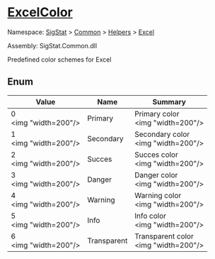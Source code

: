 # [ExcelColor](./ExcelColor.md)
Namespace: [SigStat]() > [Common](./../../README.md) > [Helpers](./../README.md) > [Excel](./README.md)

Assembly: SigStat.Common.dll


Predefined color schemes for Excel

##	Enum

| Value | Name | Summary | 
| --- | --- | --- | 
| 0<div style="pointer-events: none; cursor: default;"><img "width=200"/></div>| Primary| Primary color<div style="pointer-events: none; cursor: default;"><img "width=200"/></div>| <br>
| 1<div style="pointer-events: none; cursor: default;"><img "width=200"/></div>| Secondary| Secondary color<div style="pointer-events: none; cursor: default;"><img "width=200"/></div>| <br>
| 2<div style="pointer-events: none; cursor: default;"><img "width=200"/></div>| Succes| Succes color<div style="pointer-events: none; cursor: default;"><img "width=200"/></div>| <br>
| 3<div style="pointer-events: none; cursor: default;"><img "width=200"/></div>| Danger| Danger color<div style="pointer-events: none; cursor: default;"><img "width=200"/></div>| <br>
| 4<div style="pointer-events: none; cursor: default;"><img "width=200"/></div>| Warning| Warning color<div style="pointer-events: none; cursor: default;"><img "width=200"/></div>| <br>
| 5<div style="pointer-events: none; cursor: default;"><img "width=200"/></div>| Info| Info color<div style="pointer-events: none; cursor: default;"><img "width=200"/></div>| <br>
| 6<div style="pointer-events: none; cursor: default;"><img "width=200"/></div>| Transparent| Transparent color<div style="pointer-events: none; cursor: default;"><img "width=200"/></div>| <br>


